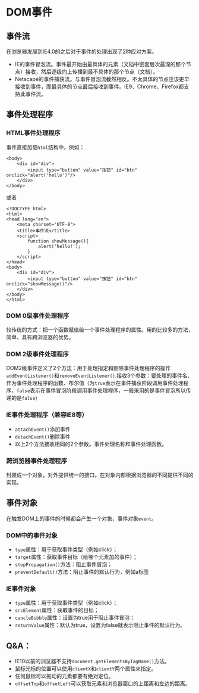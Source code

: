 # DOM事件 #
## 事件流 ##
在浏览器发展到IE4.0的之后对于事件的处理出现了2种应对方案。

- IE的事件冒泡流。事件最开始由最具体的元素（文档中嵌套层次最深的那个节点）接收，然后逐级向上传播到最不具体的那个节点（文档）。
- Netscape的事件捕获流。与事件冒泡流截然相反。不太具体的节点应该更早接收到事件，而最具体的节点最后接收到事件。IE9、Chrome、Firefox都支持此事件流。

## 事件处理程序 ##
### HTML事件处理程序 ###
事件直接加载`html`结构中。例如：
    
	<body>
	    <div id="div">
	        <input type="button" value="按钮" id="btn" onclick="alert('hello')"/>
	    </div>
	</body>
或者

	<!DOCTYPE html>
	<html>
	<head lang="en">
	    <meta charset="UTF-8">
	    <title>事件流</title>
	    <script>
	        function showMessage(){
	            alert('hello!');
	        }
	    </script>
	</head>
	<body>
	    <div id="div">
	        <input type="button" value="按钮" id="btn" onclick="showMessage()"/>
	    </div>
	</body>
	</html>

### DOM 0级事件处理程序 ###
较传统的方式：把一个函数赋值给一个事件处理程序的属性。用的比较多的方法，简单、具有跨浏览器的优势。

### DOM 2级事件处理程序 ###
DOM2级事件定义了2个方法：用于处理指定和删除事件处理程序的操作`addEventListener()`和`removeEventListener()`.接收3个参数：要处理的事件名、作为事件处理程序的函数、布尔值（为`true`表示在事件捕获阶段调用事件处理程序，`false`表示在事件冒泡阶段调用事件处理程序，一般采用的是事件冒泡所以传递的是`false`）

### IE事件处理程序（兼容IE8等） ###
- `attachEvent()`添加事件
- `detachEvent()`删除事件
- 以上2个方法接收相同的2个参数。事件处理名称和事件处理函数。

### 跨浏览器事件处理程序 ###
封装成一个对象，对外提供统一的接口。在对象内部根据浏览器的不同提供不同的实现。

## 事件对象 ##
在触发DOM上的事件的时候都会产生一个对象，事件对象`event`。
### DOM中的事件对象 ###
- `type`属性：用于获取事件类型（例如click）；
- `target`属性：获取事件目标（给哪个元素加的事件）；
- `stopPropagation()`方法：阻止事件冒泡；
- `preventDefault()`方法：阻止事件的默认行为，例如a标签

### IE事件对象 ###
- `type`属性：用于获取事件类型（例如click）；
- `srcElement`属性：获取事件的目标；
- `cancleBubble`属性：设置为true用于阻止事件冒泡；
- `returnValue`属性：默认为true，设置为false就表示阻止事件的默认行为。

## Q&A： ##
- IE10以前的浏览器不支持`document.getElementsByTagName()`方法。
- 鼠标光标的位置可以使用`clientX`和`clientY`两个属性来指定。
- 任何鼠标可以拖动的元素都要有绝对定位。
- `offsetTop`和`offsetLeft`可以获取元素和浏览器窗口的上距离和左边的距离。